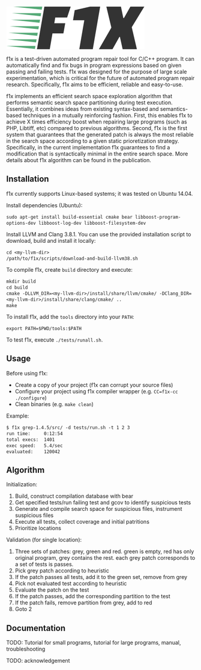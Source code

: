 ![workflow](doc/logo.png)

f1x is a test-driven automated program repair tool for C/C++ program. It can automatically find and fix bugs in program expressions based on given passing and failing tests. f1x was designed for the purpose of large scale experimentation, which is critical for the future of automated program repair research. Specifically, f1x aims to be efficient, reliable and easy-to-use.

f1x implements an efficient search space exploration algorithm that performs semantic search space partitioning during test execution. Essentially, it combines ideas from existing syntax-based and semantics-based techniques in a mutually reinforcing fashion. First, this enables f1x to achieve X times efficiency boost when repairing large programs (such as PHP, Libtiff, etc) compared to previous algorithms. Second, f1x is the first system that guarantees that the generated patch is always the most reliable in the search space according to a given static prioretization strategy. Specifically, in the current implementation f1x guarantees to find a modification that is syntactically minimal in the entire search space. More details about f1x algorithm can be found in the publication.

## Installation ##

f1x currently supports Linux-based systems; it was tested on Ubuntu 14.04.

Install dependencies (Ubuntu):

    sudo apt-get install build-essential cmake bear libboost-program-options-dev libboost-log-dev libboost-filesystem-dev
    
Install LLVM and Clang 3.8.1. You can use the provided installation script to download, build and install it locally:

    cd <my-llvm-dir>
    /path/to/f1x/scripts/download-and-build-llvm38.sh
    
To compile f1x, create `build` directory and execute:
    
    mkdir build
    cd build
    cmake -DLLVM_DIR=<my-llvm-dir>/install/share/llvm/cmake/ -DClang_DIR=<my-llvm-dir>/install/share/clang/cmake/ ..
    make
    
To install f1x, add the `tools` directory into your `PATH`:

    export PATH=$PWD/tools:$PATH
    
To test f1x, execute `./tests/runall.sh`.
    
## Usage ##
    
Before using f1x:

- Create a copy of your project (f1x can corrupt your source files)
- Configure your project using f1x compiler wrapper (e.g. `CC=f1x-cc ./configure`)
- Clean binaries (e.g. `make clean`)

Example:

    $ f1x grep-1.4.5/src/ -d tests/run.sh -t 1 2 3
    run time:     0:12:54
    total execs:  1401
    exec speed:   5.4/sec
    evaluated:    120042
    
## Algorithm ##

Initialization:

1. Build, construct compilation database with bear
2. Get specified tests/run failing test and gcov to identify suspicious tests
3. Generate and compile search space for suspicious files, instrument suspicious files
4. Execute all tests, collect coverage and initial patritions
5. Prioritize locations

Validation (for single location):

1. Three sets of patches: grey, green and red. green is empty, red has only original program, grey contains the rest. each grey patch corresponds to a set of tests is passes.
2. Pick grey patch according to heuristic
3. If the patch passes all tests, add it to the green set, remove from grey
4. Pick not evaluated test according to heuristic
5. Evaluate the patch on the test
6. If the patch passes, add the corresponding partition to the test
7. If the patch fails, remove partition from grey, add to red
8. Goto 2

## Documentation ##

TODO: Tutorial for small programs, tutorial for large programs, manual, troubleshooting

TODO: acknowledgement
